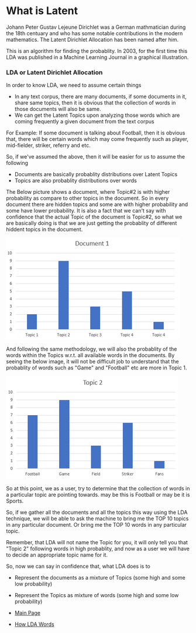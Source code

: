 # What is Latent
Johann Peter Gustav Lejeune Dirichlet was a German mathmatician during the 18th centuary and who has some notable contributions in the modern mathematics. The Latent Dirichlet Allocation has been named after him. 

This is an algorithm for finding the probablity. In 2003, for the first time this LDA was published in a Machine Learning Journal in a graphical illustration. 

### LDA or Latent Dirichlet Allocation

In order to know LDA, we need to assume certain things
- In any text corpus, there are many documents, if some documents in it, share same topics, then it is obvious that the collection of words in those documents will also be same.
- We can get the Latent Topics upon analyzing those words which are coming frequently a given document from the text corpus

For Example: If some document is talking about Football, then it is obvious that, there will be certain words which may come frequently such as player, mid-fielder, striker, referry and etc. 

So, if we've assumed the above, then it will be easier for us to assume the following

- Documents are basically probablity distributions over Latent Topics
- Topics are also probablity distributions over words

The Below picture shows a document, where Topic#2 is with higher probability as compare to other topics in the document. So in every document there are hidden topics and some are with higher probability and some have lower probability. It is also a fact that we can't say with confidence that the actual Topic of the document is Topic#2, so what we are basically doing is that we are just getting the probablity of different hiddent topics in the document. 

![Document Image](data/pic_3.PNG)

And following the same methodology, we will also the probablity of the words within the Topics w.r.t. all available words in the documents. By seeing the below image, it will not be difficult job to understand that the probablity of words such as "Game" and "Football" etc are more in Topic 1.

![Document Image](data/pic_4.PNG)

So at this point, we as a user, try to determine that the collection of words in a particular topic are pointing towards. may be this is Football or may be it is Sports.

So, if we gather all the documents and all the topics this way using the LDA technique, we will be able to ask the machine to bring me the TOP 10 topics in any particular document. 
Or bring me the TOP 10 words in any particular topic.

Remember, that LDA will not name the Topic for you, it will only tell you that "Topic 2" following words in high probablity, and now as a user we will have to decide an appropriate topic name for it. 

So, now we can say in confidence that, what LDA does is to
- Represent the documents as a mixture of Topics (some high and some low probability)
- Represent the Topics as mixture of words (some high and some low probability)




- [Main Page](README.md)
- [How LDA Words](topic-modeling.md)
